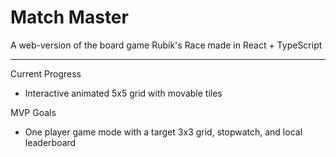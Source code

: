 # Match Master

A web-version of the board game Rubik's Race made in React + TypeScript

<hr>

Current Progress
- Interactive animated 5x5 grid with movable tiles

MVP Goals
- One player game mode with a target 3x3 grid, stopwatch, and local leaderboard